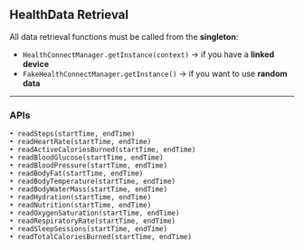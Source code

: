##  HealthData Retrieval

All data retrieval functions must be called from the **singleton**:

- `HealthConnectManager.getInstance(context)` → if you have a **linked device**  
- `FakeHealthConnectManager.getInstance()` → if you want to use **random data**

---

###  APIs

```text
• readSteps(startTime, endTime)
• readHeartRate(startTime, endTime)
• readActiveCaloriesBurned(startTime, endTime)
• readBloodGlucose(startTime, endTime)
• readBloodPressure(startTime, endTime)
• readBodyFat(startTime, endTime)
• readBodyTemperature(startTime, endTime)
• readBodyWaterMass(startTime, endTime)
• readHydration(startTime, endTime)
• readNutrition(startTime, endTime)
• readOxygenSaturation(startTime, endTime)
• readRespiratoryRate(startTime, endTime)
• readSleepSessions(startTime, endTime)
• readTotalCaloriesBurned(startTime, endTime)
